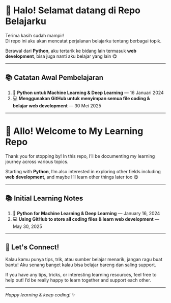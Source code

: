 # 👋 Halo! Selamat datang di Repo Belajarku

Terima kasih sudah mampir!  
Di repo ini aku akan mencatat perjalanan belajarku tentang berbagai topik.

Berawal dari **Python**, aku tertarik ke bidang lain termasuk **web development**, bisa juga nanti aku belajar yang lain 😋

---

## 📚 Catatan Awal Pembelajaran

1. 🐍 **Python untuk Machine Learning & Deep Learning** — 16 Januari 2024
2. 💻 **Menggunakan GitHub untuk menyimpan semua file coding & belajar web development** — 30 Mei 2025

---

# 👋 Allo! Welcome to My Learning Repo

Thank you for stopping by!
In this repo, I’ll be documenting my learning journey across various topics.

Starting with **Python**, I’m also interested in exploring other fields including **web development**, and maybe I’ll learn other things later too 😋

---

## 📚 Initial Learning Notes

1. 🐍 **Python for Machine Learning & Deep Learning** — January 16, 2024
2. 💻 **Using GitHub to store all coding files & learn web development** — May 30, 2025

---

## 🚀 Let's Connect!

Kalau kamu punya tips, trik, atau sumber belajar menarik, jangan ragu buat bantu!
Aku senang banget kalau bisa belajar bareng dan saling support.

If you have any tips, tricks, or interesting learning resources, feel free to help out!
I’d be really happy to learn together and support each other.

---

_Happy learning & keep coding!_ ✨
